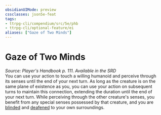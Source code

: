 ```yaml
---
obsidianUIMode: preview
cssclasses: json5e-feat
tags:
- ttrpg-cli/compendium/src/5e/phb
- ttrpg-cli/optional-feature/ei
aliases: ["Gaze of Two Minds"]
---
```

# Gaze of Two Minds
*Source: Player's Handbook p. 111. Available in the <span title='Systems Reference Document (5.1)'>SRD</span>*  
You can use your action to touch a willing humanoid and perceive through its senses until the end of your next turn. As long as the creature is on the same plane of existence as you, you can use your action on subsequent turns to maintain this connection, extending the duration until the end of your next turn. While perceiving through the other creature's senses, you benefit from any special senses possessed by that creature, and you are [blinded](3-Mechanics/CLI/rules/conditions.md#Blinded) and [deafened](3-Mechanics/CLI/rules/conditions.md#Deafened) to your own surroundings.